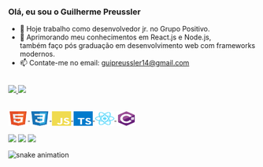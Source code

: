 ### Olá, eu sou o Guilherme Preussler

- 🔭 Hoje trabalho como desenvolvedor jr. no Grupo Positivo.
- 🌱 Aprimorando meu conhecimentos em React.js e Node.js,<br>
  também faço pós graduação em desenvolvimento web com frameworks modernos.
- 📫 Contate-me no email: guipreussler14@gmail.com
<br>
<div>
  <a href="https://github.com/GuilhermePreussler">
  <img height="130em" src="https://github-readme-stats.vercel.app/api?username=GuilhermePreussler&show_icons=true&theme=dark">
  <img height="130em" src="https://github-readme-stats.vercel.app/api/top-langs/?username=GuilhermePreussler&hide_progress=true&theme=dark">
</div>
<br>
<div style="display: inline_block"><br>
  <img align="center" alt="Rafa-HTML" height="30" width="40" src="https://raw.githubusercontent.com/devicons/devicon/master/icons/html5/html5-original.svg">
  <img align="center" alt="Rafa-CSS" height="30" width="40" src="https://raw.githubusercontent.com/devicons/devicon/master/icons/css3/css3-original.svg">
  <img align="center" alt="Rafa-Js" height="30" width="40" src="https://raw.githubusercontent.com/devicons/devicon/master/icons/javascript/javascript-plain.svg">
  <img align="center" alt="Rafa-Ts" height="30" width="40" src="https://raw.githubusercontent.com/devicons/devicon/master/icons/typescript/typescript-plain.svg">
  <img align="center" alt="Rafa-React" height="30" width="40" src="https://raw.githubusercontent.com/devicons/devicon/master/icons/react/react-original.svg">
  <img align="center" alt="Rafa-Csharp" height="30" width="40" src="https://raw.githubusercontent.com/devicons/devicon/master/icons/csharp/csharp-original.svg">
</div>
<br>
<div> 
  <a href="https://instagram.com/g.preussler" target="_blank"><img src="https://img.shields.io/badge/-Instagram-%23E4405F?style=for-the-badge&logo=instagram&logoColor=white" target="_blank"></a>
  <a href = "mailto:guipreussler14@gmail.com"><img src="https://img.shields.io/badge/-Gmail-%23333?style=for-the-badge&logo=gmail&logoColor=white" target="_blank"></a>
  <a href="https://www.linkedin.com/in/guihenpreussler" target="_blank"><img src="https://img.shields.io/badge/-LinkedIn-%230077B5?style=for-the-badge&logo=linkedin&logoColor=white" target="_blank"></a> 
  
</div>

![snake animation](https://github.com/GuilhermePreussler/GuilhermePreussler/blob/output/github-contribution-grid-snake2.svg)
